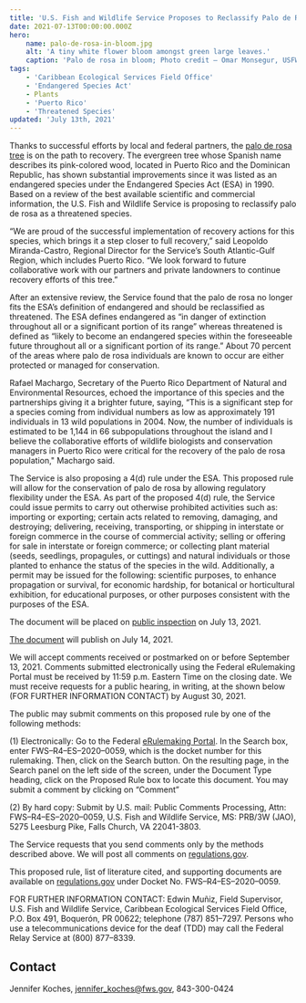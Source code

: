 ```yaml
---
title: 'U.S. Fish and Wildlife Service Proposes to Reclassify Palo de Rosa from Endangered to Threatened'
date: 2021-07-13T00:00:00.000Z
hero:
    name: palo-de-rosa-in-bloom.jpg
    alt: 'A tiny white flower bloom amongst green large leaves.'
    caption: 'Palo de rosa in bloom; Photo credit – Omar Monsegur, USFWS.'
tags:
    - 'Caribbean Ecological Services Field Office'
    - 'Endangered Species Act'
    - Plants
    - 'Puerto Rico'
    - 'Threatened Species'
updated: 'July 13th, 2021'
---
```

Thanks to successful efforts by local and federal partners, the [palo de rosa tree](/wildlife/plants/palo-de-rosa/) is on the path to recovery. The evergreen tree whose Spanish name describes its pink-colored wood, located in Puerto Rico and the Dominican Republic, has shown substantial improvements since it was listed as an endangered species under the Endangered Species Act (ESA) in 1990. Based on a review of the best available scientific and commercial information, the U.S. Fish and Wildlife Service is proposing to reclassify palo de rosa as a threatened species.

“We are proud of the successful implementation of recovery actions for this species, which brings it a step closer to full recovery,” said Leopoldo Miranda-Castro, Regional Director for the Service’s South Atlantic-Gulf Region, which includes Puerto Rico. “We look forward to future collaborative work with our partners and private landowners to continue recovery efforts of this tree.”

After an extensive review, the Service found that the palo de rosa no longer fits the ESA’s definition of endangered and should be reclassified as threatened. The ESA defines endangered as “in danger of extinction throughout all or a significant portion of its range” whereas threatened is defined as “likely to become an endangered species within the foreseeable future throughout all or a significant portion of its range.” About 70 percent of the areas where palo de rosa individuals are known to occur are either protected or managed for conservation.

Rafael Machargo, Secretary of the Puerto Rico Department of Natural and Environmental Resources, echoed the importance of this species and the partnerships giving it a brighter future, saying, “This is a significant step for a species coming from individual numbers as low as approximately 191 individuals in 13 wild populations in 2004. Now, the number of individuals is estimated to be 1,144 in 66 subpopulations throughout the island and I believe the collaborative efforts of wildlife biologists and conservation managers in Puerto Rico were critical for the recovery of the palo de rosa population," Machargo said.

The Service is also proposing a 4(d) rule under the ESA. This proposed rule will allow for the conservation of palo de rosa by allowing regulatory flexibility under the ESA. As part of the proposed 4(d) rule, the Service could issue permits to carry out otherwise prohibited activities such as: importing or exporting; certain acts related to removing, damaging, and destroying; delivering, receiving, transporting, or shipping in interstate or foreign commerce in the course of commercial activity; selling or offering for sale in interstate or foreign commerce; or collecting plant material (seeds, seedlings, propagules, or cuttings) and natural individuals or those planted to enhance the status of the species in the wild. Additionally, a permit may be issued for the following: scientific purposes, to enhance propagation or survival, for economic hardship, for botanical or horticultural exhibition, for educational purposes, or other purposes consistent with the purposes of the ESA.

The document will be placed on [public inspection](https://www.federalregister.gov/public-inspection/current) on July 13, 2021.

[The document](https://www.federalregister.gov/documents/current) will publish on July 14, 2021.

We will accept comments received or postmarked on or before September 13, 2021. Comments submitted electronically using the Federal eRulemaking Portal must be received by 11:59 p.m. Eastern Time on the closing date. We must receive requests for a public hearing, in writing, at the shown below (FOR FURTHER INFORMATION CONTACT) by August 30, 2021.

The public may submit comments on this proposed rule by one of the following methods:

(1) Electronically: Go to the Federal [eRulemaking Portal](https://www.regulations.gov). In the Search box, enter FWS–R4–ES–2020–0059, which is the docket number for this rulemaking. Then, click on the Search button. On the resulting page, in the Search panel on the left side of the screen, under the Document Type heading, click on the Proposed Rule box to locate this document. You may submit a comment by clicking on “Comment”

(2) By hard copy: Submit by U.S. mail: Public Comments Processing, Attn: FWS–R4–ES–2020–0059, U.S. Fish and Wildlife Service, MS: PRB/3W (JAO), 5275 Leesburg Pike, Falls Church, VA 22041-3803.

The Service requests that you send comments only by the methods described above. We will post all comments on [regulations.gov](https://www.regulations.gov).

This proposed rule, list of literature cited, and supporting documents are available on [regulations.gov](https://www.regulations.gov) under Docket No. FWS–R4–ES–2020–0059.

FOR FURTHER INFORMATION CONTACT: Edwin Muñiz, Field Supervisor, U.S. Fish and Wildlife Service, Caribbean Ecological Services Field Office, P.O. Box 491, Boquerón, PR 00622; telephone (787) 851–7297. Persons who use a telecommunications device for the deaf (TDD) may call the Federal Relay Service at (800) 877–8339.

## Contact

Jennifer Koches, [jennifer_koches@fws.gov](mailto:jennifer_koches@fws.gov), 843-300-0424
